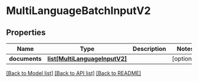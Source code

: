 # MultiLanguageBatchInputV2

## Properties
Name | Type | Description | Notes
------------ | ------------- | ------------- | -------------
**documents** | [**list[MultiLanguageInputV2]**](MultiLanguageInputV2.md) |  | [optional] 

[[Back to Model list]](../README.md#documentation-for-models) [[Back to API list]](../README.md#documentation-for-api-endpoints) [[Back to README]](../README.md)


